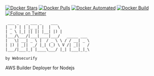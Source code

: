 [![Docker Stars](https://img.shields.io/docker/stars/websecurify/aws-nodejs-build-deployer.svg)](https://hub.docker.com/r/websecurify/aws-nodejs-build-deployer/)
[![Docker Pulls](https://img.shields.io/docker/pulls/websecurify/aws-nodejs-build-deployer.svg)](https://hub.docker.com/r/websecurify/aws-nodejs-build-deployer/)
[![Docker Automated](https://img.shields.io/docker/automated/websecurify/aws-nodejs-build-deployer.svg)](https://hub.docker.com/r/websecurify/aws-nodejs-build-deployer/)
[![Docker Build](https://img.shields.io/docker/build/websecurify/aws-nodejs-build-deployer.svg)](https://hub.docker.com/r/websecurify/aws-nodejs-build-deployer/)
[![Follow on Twitter](https://img.shields.io/twitter/follow/websecurify.svg?logo=twitter)](https://twitter.com/websecurify)


	 ___ _   _ ___ _    ___              
	| _ ) | | |_ _| |  |   \             
	| _ \ |_| || || |__| |) |            
	|___/\___/|___|____|___/   _____ ___
	|   \| __| _ \ |  / _ \ \ / / __| _ \
	| |) | _||  _/ |_| (_) \ V /| _||   /
	|___/|___|_| |____\___/ |_| |___|_|_\

	by Websecurify


AWS Builder Deployer for Nodejs
